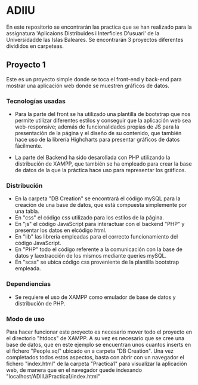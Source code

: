 # ADIIU
En este repositorio se encontrarán las practica que se han realizado para la assignatura 'Aplicaions Distribuides i Interficies D'usuari' de la Universidadde las Islas Baleares. Se encontrarán 3 proyectos diferentes divididos en carpeteas.

## Proyecto 1

Este es un proyecto simple donde se toca el front-end y back-end para mostrar una aplicación web donde se muestren gráficos de datos. 

### Tecnologías usadas

- Para la parte del front se ha utilizado una plantilla de bootstrap que nos permite utilizar diferentes estilos y conseguir que la aplicación web sea web-responsive; además de funcionalidades propias de JS para la presentación de la página y el diseño de su contenido, que también hace uso de la librería Highcharts para presentar gráficos de datos fácilmente.

- La parte del Backend ha sido desarollada con PHP utilizando la distribución de XAMPP, que también se ha empleado para crear la base de datos de la que la práctica hace uso para representar los gráficos. 

### Distribución

- En la carpeta "DB Creation" se encontrará el código mySQL para la creación de una base de datos, que está compuesta simplemente por una tabla.
- En "css" el código css utilizado para los estilos de la página.
- En "js" el código JavaScript para interactuar con el backend "PHP" y presentar los datos en elcódigo html.
- En "lib" las librería empleadas para el correcto funcionamiento del código JavaScript.
- En "PHP" todo el código referente a la comunicación con la base de datos y laextracción de los mismos mediante queries mySQL.
- En "scss" se ubica código css proveniente de la plantilla bootstrap empleada.

### Dependiencias

- Se requiere el uso de XAMPP como emulador de base de datos y distribución de PHP.

### Modo de uso

Para hacer funcionar este proyecto es necesario mover todo el proyecto en el directorio "htdocs" de XAMPP. A su vez es necesario que se cree una base de datos, que en este ejemplo se encuentran unos cuantos inserts en el fichero "People.sql" ubicado en a carpeta "DB Creation". Una vez completados todos estos aspectos, basta con abrir con un navegador el fichero "index.html" de la carpeta "Practica1" para visualizar la aplicación web, de manera que en el navegador quede indexando "localhost/ADIIU/Practica1/index.html"


